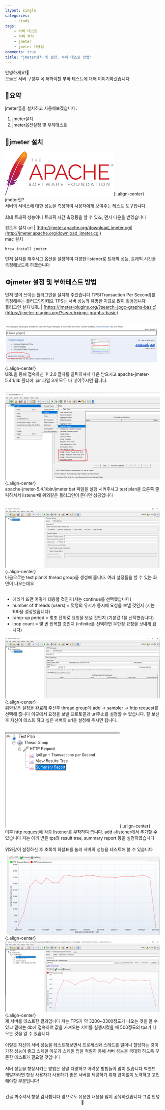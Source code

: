 ```yaml
---
layout: single
categories:
    - study
tags:
    - 서버 테스트
    - 서버 부하
    - jmeter
    - jmeter 사용법
comments: true
title: "jmeter설치 및 설정, 부하 테스트 방법"
---
```



안녕하세요!👋<br>
오늘은 서버 구성후 꼭 해봐야할 부하 테스트에 대해 이야기하겠습니다.<br>


## 🙏요약
jmeter툴을 설치하고 사용해보겠습니다.

1. jmeter설치
2. jmeter옵션설정 및 부하테스트


## 📝jmeter 설치 
![image](/assets/images/1125_53/jmeter.png){:.align-center}  <br>
jmeter란?<br>
서버의 서비스에 대한 성능을 측정하여 사용자에게 보여주는 테스트 도구입니다.<br>
<br>
최대 트래픽 성능이나 트래픽 시간 측정등을 할 수 있죠, 먼저 다운을 받겠습니다<br>

윈도우 설치 url | [http://jmeter.apache.org/download_jmeter.cgi](http://jmeter.apache.org/download_jmeter.cgi)<br>
mac 설치
```
brew install jmeter
```

먼저 설치를 해주시고 옵션을 설정하여 다양한 listener로 트래픽 성능, 트래픽 시간을 측정해보도록 하겠습니다<br>

## ⚙️jmeter 설정 및 부하테스트 방법
먼저 많이 쓰이는 플러그인을 설치해 주겠습니다 TPS(Transaction Per Second)를 측정해주는 플러그인인데요 TPS는 서버 성능의 유명한 지표로 많이 활용됩니다<br>
플러그인 설지 URL | [https://jmeter-plugins.org/?search=jpgc-graphs-basic](https://jmeter-plugins.org/?search=jpgc-graphs-basic)<br>
<br>

![image](/assets/images/1125_53/jmeter2.png){:.align-center}<br>
URL을 통해 접속하신 후 2.0 글자를 클릭하셔서 다운 받으시고 apache-jmeter-5.4.1/lib 폴더에 .jar 파일 3개 모두 다 넣어주시면 됩니다.<br>
<br>

![image](/assets/images/1125_53/jmeter3.png){:.align-center}<br>
apache-jmeter-5.4.1/bin/jmeter.bat 파일을 실행 시켜주시고 test plan을 오른쪽 클릭하셔서 listener에 위와같은 플러그인이 뜬다면 성공입니다<br>
<br>

![image](/assets/images/1125_53/jmeter4.png){:.align-center}<br>
다음으로는 test plan에 thread group을 생성해 줍니다. 여러 설정들을 할 수 있는 화면이 나오는데요<br>
<br>

- 에러가 뜨면 어떻게 대응할 것인지(저는 continue를 선택했습니다)
- number of threads (users) = 몇명의 유저가 동시에 요청을 보낼 것인지 (저는 100을 설정했습니다)
- ramp-up period = 몇초 단위로 요청을 보낼 것인지 (기본값 1을 선택했습니다)
- loop count = 몇 번 반복할 것인지 (infinite를 선택하면 무한정 요청을 보내게 됩니다)

![image](/assets/images/1125_53/jmeter5.png){:.align-center}<br>
위와같은 설정을 완료해 주신후 thread group에 add -> sampler -> http request를 선택해 줍니다 이곳에서 요청을 보낼 프로토콜과 url주소를 설정할 수 있습니다. 잘 보신후 자신이 테스트 하고 싶은 서버의 url을 설정해 주시면 됩니다.<br>
<br>

![image](/assets/images/1125_53/jmeter6.png){:.align-center}<br>
이후 http request에 각종 listener를 부착하여 줍니다. add->listener에서 추가할 수 있습니다 저는 아까 받은 tps와 result tree, summary report 등을 설정하였습니다<br>
<br>
위와같이 설정하신 후 초록색 화살표를 눌러 서버의 성능을 테스트해 볼 수 있습니다<br>

![image](/assets/images/1125_53/jmeter7.png){:.align-center}<br>
![image](/assets/images/1125_53/jmeter8.png){:.align-center}<br>
제 서버를 테스트한 결과입니다 저는 TPS가 약 3200~3300정도가 나오는 것을 알 수 있고 밑에는 db에 접속하여 값을 가져오는 서버를 실행시켰을 때 500정도의 tps가 나오는 것을 알 수 있습니다<br>
<br>
이렇듯 자신의 서버 성능을 테스트해보면서 프로세스와 스레드를 얼마나 할당하는 것이 가장 성능이 좋고 스케일 아웃과 스케일 업을 적절히 통해 서버 성능을 극대화 하도록 꾸준한 테스트가 필요할 것입니다<br>
<br>
서버 성능을 향상시키는 방법은 정말 다양하고 어려운 방법들이 많이 있습니다 백엔드 개발자라면 항상 사용자가 사용하기 좋은 서버를 제공하기 위해 끊이없이 노력하고 고민해야할 부분입니다!<br>
<br>



<center>긴글 봐주셔서 항상 감사합니다 앞으로도 유용한 내용을 많이 공유하겠습니다 그럼 안녕 👋</center>